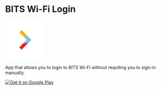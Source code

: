 # BITS Wi-Fi Login

[<img src="demo/icon.png" width="25%" height="25%">](https://play.google.com/store/apps/details?id=dev.sparshg.bitslogin)

App that allows you to login to BITS Wi-Fi without requiting you to sign-in manually.

[<img alt="Get it on Google Play" src="https://play.google.com/intl/en_us/badges/images/generic/en-play-badge.png" height=60px />](https://play.google.com/store/apps/details?id=dev.sparshg.bitslogin)